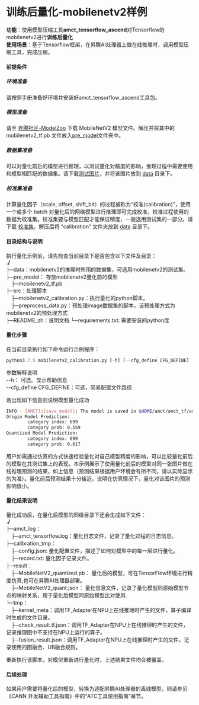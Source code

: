 # 训练后量化-mobilenetv2样例
**功能**：使用模型压缩工具**amct_tensorflow_ascend**对Tensorflow的mobilenetv2进行**训练后量化**   
**使用场景**：基于Tensorflow框架，在昇腾AI处理器上做在线推理时，调用模型压缩工具，完成压缩。

#### 前提条件
##### 环境准备
请按照手册准备好环境并安装好amct_tensorflow_ascend工具包。
##### 模型准备
请至
[昇腾社区-ModelZoo](https://ascend.huawei.com/zh/#/software/modelzoo/detail/1/2a3e8d64cf7e48249246140ddbe4135f)
下载 MobileNetV2 模型文件。解压并将其中的 mobilenetv2_tf.pb 文件放入[pre_model](./pre_model)文件夹中。
##### 数据集准备
可以对量化前后的模型进行推理，以测试量化对精度的影响，推理过程中需要使用和模型相匹配的数据集。请下载[测试图片](https://c7xcode.obs.cn-north-4.myhuaweicloud.com/models/mobilenet_v2_calibration/classification.jpg)，并将该图片放到 [data](./data/) 目录下。
##### 校准集准备
计算量化因子（scale, offset, shift_bit）的过程被称为“校准(calibration)”，使用一个或多个 batch 对量化后的网络模型进行推理即可完成校准，校准过程使用的数据为校准集。校准集要与模型匹配才能保证精度，一般选用测试集的一部分。请下载
[校准集](https://c7xcode.obs.cn-north-4.myhuaweicloud.com/models/mobilenet_v2_calibration/calibration.rar)，解压后将 “calibration” 文件夹放到 [data](./data/) 目录下。

#### 目录结构与说明
执行量化示例前，请先检查当前目录下是否包含以下文件及目录：  
**./**   
├─data：mobilenetv2的推理时所用的数据集，可选用mobilenetv2的测试集。    
├─pre_model： 存放mobilenetv2量化前的模型  
&emsp;├─mobilenetv2_tf.pb   
├─src：处理脚本   
&emsp;├─mobilenetv2_calibration.py：执行量化的python脚本。  
&emsp;├─preprocess_data.py：预处理image数据集的脚本，该预处理方式为mobilenetv2的预处理方式   
├─README_zh：说明文档
└─requirements.txt: 需要安装的python库

#### 量化步骤
在当前目录执行如下命令运行示例程序：
```python
python3.7.5 mobilenetv2_calibration.py [-h] [--cfg_define CFG_DEFINE]
```
参数解释说明   
--h： 可选。显示帮助信息   
--cfg_define CFG_DEFINE：可选，简易配置文件路径

若出现如下信息则说明模型量化成功
```bash
INFO - [AMCT]:[save_model]: The model is saved in $HOME/amct/amct_tf/ascend_sample/mobilenetv2/result/MobileNetV2_ascend_quantized.pb
Origin Model Prediction:
        category index: 699
        category prob: 0.559
Quantized Model Prediction:
        category index: 699
        category prob: 0.617
```
用户如需通过仿真的方式快速检验量化对自己模型精度的影响，可以比较量化前后的模型在其测试集上的表现。本示例展示了使用量化前后的模型对同一张图片做在线推理预测的结果，如上信息（预测结果根据用户环境会有所不同，请以实际显示的为准）。量化前后预测结果十分接近，说明在仿真情况下，量化对该图片的预测影响很小。

#### 量化结果说明
量化成功后，在量化后模型的同级目录下还会生成如下文件：   
**./**   
├─amct_log：   
&emsp;├─amct_tensorflow.log：量化日志文件，记录了量化过程的日志信息。  
├─calibration_tmp：  
&emsp;├─config.json: 量化配置文件，描述了如何对模型中的每一层进行量化。   
&emsp;├─record.txt: 量化因子记录文件。     
├─result：   
&emsp;├─MobileNetV2_quantized.pb： 量化后的模型，可在TensorFlow环境进行精度仿真,也可在昇腾AI处理器部署。   
&emsp;├─MobileNetV2_quant.json： 量化信息文件，记录了量化模型同原始模型节点的映射关系，用于量化后模型同原始模型比对使用.   
└─tmp：   
&emsp;├─kernel_meta：调用TF_Adapter在NPU上在线推理时产生的文件，算子编译时生成的文件目录。    
&emsp;├─check_result.tf.json：调用TF_Adapter在NPU上在线推理时产生的文件，记录推理图中不支持在NPU上运行的算子。  
&emsp;├─fusion_result.json：调用TF_Adapter在NPU上在线推理时产生的文件，记录使用的图融合、UB融合规则。   

重新执行该脚本，对模型重新进行量化时，上述结果文件均会被覆盖。

#### 后续处理
如果用户需要将量化后的模型，转换为适配昇腾AI处理器的离线模型，则请参见《CANN 开发辅助工具指南》中的“ATC工具使用指南”章节。